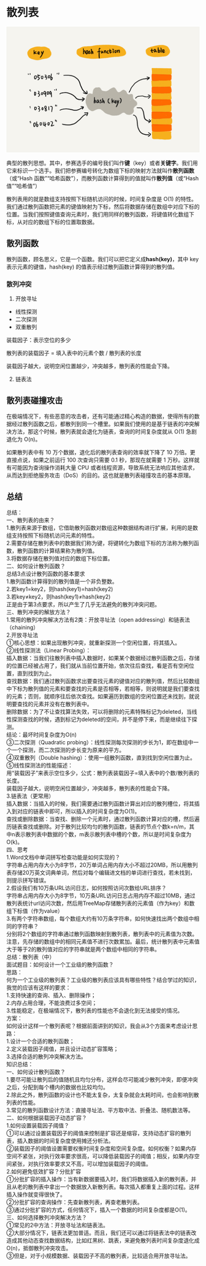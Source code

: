 # 散列表

<img src="../asset/69.jpg"> 


典型的散列思想。其中，参赛选手的编号我们叫作<strong>键</strong>（key）或者<strong>关键字</strong>。我们用它来标识一个选手。我们把参赛编号转化为数组下标的映射方法就叫作<strong>散列函数</strong>（或“Hash 函数”“哈希函数”），而散列函数计算得到的值就叫作<strong>散列值</strong>（或“Hash 值”“哈希值”）

散列表用的就是数组支持按照下标随机访问的时候，时间复杂度是 O(1) 的特性。我们通过散列函数把元素的键值映射为下标，然后将数据存储在数组中对应下标的位置。当我们按照键值查询元素时，我们用同样的散列函数，将键值转化数组下标，从对应的数组下标的位置取数据。

## 散列函数

散列函数，顾名思义，它是一个函数。我们可以把它定义成<strong>hash(key)</strong>，其中 key 表示元素的键值，hash(key) 的值表示经过散列函数计算得到的散列值。

### 散列冲突

1. 开放寻址

- 线性探测
- 二次探测
- 双重散列

装载因子：表示空位的多少

散列表的装载因子 = 填入表中的元素个数 / 散列表的长度

装载因子越大，说明空闲位置越少，冲突越多，散列表的性能会下降。

2. 链表法

## 散列表碰撞攻击

在极端情况下，有些恶意的攻击者，还有可能通过精心构造的数据，使得所有的数据经过散列函数之后，都散列到同一个槽里。如果我们使用的是基于链表的冲突解决方法，那这个时候，散列表就会退化为链表，查询的时间复杂度就从 O(1) 急剧退化为 O(n)。

如果散列表中有 10 万个数据，退化后的散列表查询的效率就下降了 10 万倍。更直接点说，如果之前运行 100 次查询只需要 0.1 秒，那现在就需要 1 万秒。这样就有可能因为查询操作消耗大量 CPU 或者线程资源，导致系统无法响应其他请求，从而达到拒绝服务攻击（DoS）的目的。这也就是散列表碰撞攻击的基本原理。

## 总结

<div class="_2_QraFYR_0">总结：<br>一、散列表的由来？<br>1.散列表来源于数组，它借助散列函数对数组这种数据结构进行扩展，利用的是数组支持按照下标随机访问元素的特性。<br>2.需要存储在散列表中的数据我们称为键，将键转化为数组下标的方法称为散列函数，散列函数的计算结果称为散列值。<br>3.将数据存储在散列值对应的数组下标位置。<br>二、如何设计散列函数？<br>总结3点设计散列函数的基本要求<br>1.散列函数计算得到的散列值是一个非负整数。<br>2.若key1=key2，则hash(key1)=hash(key2)<br>3.若key≠key2，则hash(key1)≠hash(key2)<br>正是由于第3点要求，所以产生了几乎无法避免的散列冲突问题。<br>三、散列冲突的解放方法？<br>1.常用的散列冲突解决方法有2类：开放寻址法（open addressing）和链表法（chaining）<br>2.开放寻址法<br>①核心思想：如果出现散列冲突，就重新探测一个空闲位置，将其插入。<br>②线性探测法（Linear Probing）：<br>插入数据：当我们往散列表中插入数据时，如果某个数据经过散列函数之后，存储的位置已经被占用了，我们就从当前位置开始，依次往后查找，看是否有空闲位置，直到找到为止。<br>查找数据：我们通过散列函数求出要查找元素的键值对应的散列值，然后比较数组中下标为散列值的元素和要查找的元素是否相等，若相等，则说明就是我们要查找的元素；否则，就顺序往后依次查找。如果遍历到数组的空闲位置还未找到，就说明要查找的元素并没有在散列表中。<br>删除数据：为了不让查找算法失效，可以将删除的元素特殊标记为deleted，当线性探测查找的时候，遇到标记为deleted的空间，并不是停下来，而是继续往下探测。<br>结论：最坏时间复杂度为O(n)<br>③二次探测（Quadratic probing）：线性探测每次探测的步长为1，即在数组中一个一个探测，而二次探测的步长变为原来的平方。<br>④双重散列（Double hashing）：使用一组散列函数，直到找到空闲位置为止。<br>⑤线性探测法的性能描述：<br>用“装载因子”来表示空位多少，公式：散列表装载因子=填入表中的个数/散列表的长度。<br>装载因子越大，说明空闲位置越少，冲突越多，散列表的性能会下降。<br>3.链表法（更常用）<br>插入数据：当插入的时候，我们需要通过散列函数计算出对应的散列槽位，将其插入到对应的链表中即可，所以插入的时间复杂度为O(1)。<br>查找或删除数据：当查找、删除一个元素时，通过散列函数计算对应的槽，然后遍历链表查找或删除。对于散列比较均匀的散列函数，链表的节点个数k=n/m，其中n表示散列表中数据的个数，m表示散列表中槽的个数，所以是时间复杂度为O(k)。<br>四、思考<br>1.Word文档中单词拼写检查功能是如何实现的？<br>字符串占用内存大小为8字节，20万单词占用内存大小不超过20MB，所以用散列表存储20万英文词典单词，然后对每个编辑进文档的单词进行查找，若未找到，则提示拼写错误。<br>2.假设我们有10万条URL访问日志，如何按照访问次数给URL排序？<br>字符串占用内存大小为8字节，10万条URL访问日志占用内存不超过10MB，通过散列表统计url访问次数，然后用TreeMap存储散列表的元素值（作为key）和数组下标值（作为value）<br>3.有两个字符串数组，每个数组大约有10万条字符串，如何快速找出两个数组中相同的字符串？<br>分别将2个数组的字符串通过散列函数映射到散列表，散列表中的元素值为次数。注意，先存储的数组中的相同元素值不进行次数累加。最后，统计散列表中元素值大于等于2的散列值对应的字符串就是两个数组中相同的字符串。</div>

<div class="_2_QraFYR_0">总结：散列表（中）<br>面试题目：如何设计一个工业级的散列函数？<br>思路：<br>何为一个工业级的散列表？工业级的散列表应该具有哪些特性？结合学过的知识，我觉的应该有这样的要求：<br>1.支持快速的查询、插入、删除操作；<br>2.内存占用合理，不能浪费过多空间；<br>3.性能稳定，在极端情况下，散列表的性能也不会退化到无法接受的情况。<br>方案：<br>如何设计这样一个散列表呢？根据前面讲到的知识，我会从3个方面来考虑设计思路：<br>1.设计一个合适的散列函数；<br>2.定义装载因子阈值，并且设计动态扩容策略；<br>3.选择合适的散列冲突解决方法。<br>知识总结：<br>一、如何设计散列函数？<br>1.要尽可能让散列后的值随机且均匀分布，这样会尽可能减少散列冲突，即便冲突之后，分配到每个槽内的数据也比较均匀。<br>2.除此之外，散列函数的设计也不能太复杂，太复杂就会太耗时间，也会影响到散列表的性能。<br>3.常见的散列函数设计方法：直接寻址法、平方取中法、折叠法、随机数法等。<br>二、如何根据装载因子动态扩容？<br>1.如何设置装载因子阈值？<br>①可以通过设置装载因子的阈值来控制是扩容还是缩容，支持动态扩容的散列表，插入数据的时间复杂度使用摊还分析法。<br>②装载因子的阈值设置需要权衡时间复杂度和空间复杂度。如何权衡？如果内存空间不紧张，对执行效率要求很高，可以降低装载因子的阈值；相反，如果内存空间紧张，对执行效率要求又不高，可以增加装载因子的阈值。<br>2.如何避免低效扩容？分批扩容<br>①分批扩容的插入操作：当有新数据要插入时，我们将数据插入新的散列表，并且从老的散列表中拿出一个数据放入新散列表。每次插入都重复上面的过程。这样插入操作就变得很快了。<br>②分批扩容的查询操作：先查新散列表，再查老散列表。<br>③通过分批扩容的方式，任何情况下，插入一个数据的时间复杂度都是O(1)。<br>三、如何选择散列冲突解决方法？<br>①常见的2中方法：开放寻址法和链表法。<br>②大部分情况下，链表法更加普适。而且，我们还可以通过将链表法中的链表改造成其他动态查找数据结构，比如红黑树、跳表，来避免散列表时间复杂度退化成O(n)，抵御散列冲突攻击。<br>③但是，对于小规模数据、装载因子不高的散列表，比较适合用开放寻址法。</div>

